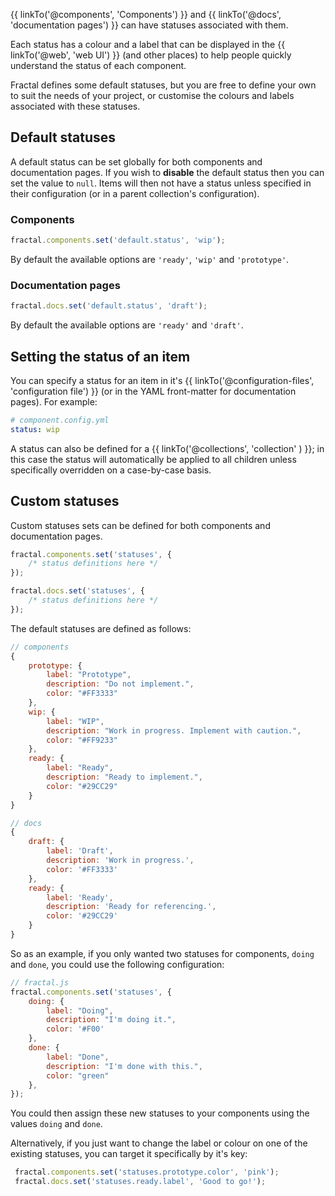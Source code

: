 
{{ linkTo('@components', 'Components') }} and {{ linkTo('@docs', 'documentation pages') }} can have statuses associated with them.

Each status has a colour and a label that can be displayed in the {{ linkTo('@web', 'web UI') }} (and other places) to help people quickly understand the status of each component.

Fractal defines some default statuses, but you are free to define your own to suit the needs of your project, or customise the colours and labels associated with these statuses.

## Default statuses

A default status can be set globally for both components and documentation pages. If you wish to **disable** the default status then you can set the value to `null`. Items will then not have a status unless specified in their configuration (or in a parent collection's configuration).

### Components

```js
fractal.components.set('default.status', 'wip');
```

By default the available options are `'ready'`, `'wip'` and `'prototype'`.


### Documentation pages

```js
fractal.docs.set('default.status', 'draft');
```

By default the available options are `'ready'` and `'draft'`.

## Setting the status of an item

You can specify a status for an item in it's {{ linkTo('@configuration-files', 'configuration file') }} (or in the YAML front-matter for documentation pages). For example:

```yaml
# component.config.yml
status: wip
```

A status can also be defined for a {{ linkTo('@collections', 'collection' ) }}; in this case the status will automatically be applied to all children unless specifically overridden on a case-by-case basis.


## Custom statuses

Custom statuses sets can be defined for both components and documentation pages.

```js
fractal.components.set('statuses', {
	/* status definitions here */
});

fractal.docs.set('statuses', {
	/* status definitions here */
});
```

The default statuses are defined as follows:

```js
// components
{
    prototype: {
        label: "Prototype",
        description: "Do not implement.",
        color: "#FF3333"
    },
    wip: {
        label: "WIP",
        description: "Work in progress. Implement with caution.",
        color: "#FF9233"
    },
    ready: {
        label: "Ready",
        description: "Ready to implement.",
        color: "#29CC29"
    }
}

// docs
{
    draft: {
        label: 'Draft',
        description: 'Work in progress.',
        color: '#FF3333'
    },
    ready: {
        label: 'Ready',
        description: 'Ready for referencing.',
        color: '#29CC29'
    }
}
```

So as an example, if you only wanted two statuses for components, `doing` and `done`, you could use the following configuration:

```js
// fractal.js
fractal.components.set('statuses', {
    doing: {
        label: "Doing",
        description: "I'm doing it.",
        color: '#F00'
    },
    done: {
        label: "Done",
        description: "I'm done with this.",
        color: "green"
    },
});
```
You could then assign these new statuses to your components using the values `doing` and `done`.

Alternatively, if you just want to change the label or colour on one of the existing statuses, you can target it specifically by it's key:

```js
 fractal.components.set('statuses.prototype.color', 'pink');
 fractal.docs.set('statuses.ready.label', 'Good to go!');
```
